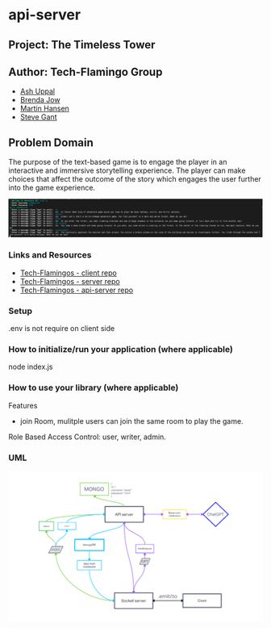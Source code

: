 # api-server

## Project: The Timeless Tower

## Author: Tech-Flamingo Group

- [Ash Uppal](https://github.com/ashuppal)
- [Brenda Jow](https://github.com/brenda70904)
- [Martin Hansen](https://github.com/sp00nes)
- [Steve Gant](https://github.com/stevengant)

## Problem Domain

  The purpose of the text-based game is to engage the player in an interactive and immersive storytelling experience. The player can make choices that affect the outcome of the story which engages the user further into the game experience.

![gameScreenshot](./assets/screenshot%20of%20games.png)

### Links and Resources

- [Tech-Flamingos - client repo](https://github.com/Tech-Flamingos/client)
- [Tech-Flamingos - server repo](https://github.com/Tech-Flamingos/server)
- [Tech-Flamingos - api-server repo](https://github.com/Tech-Flamingos/api-server)
<!-- - [deploy link]() -->

### Setup

.env is not require on client side

### How to initialize/run your application (where applicable)

node index.js

### How to use your library (where applicable)

Features

- join Room, mulitple users can join the same room to play the game.

Role Based Access Control: user, writer, admin.

### UML

![midtermUML](/assets/midterm-UML%20(1).png)
